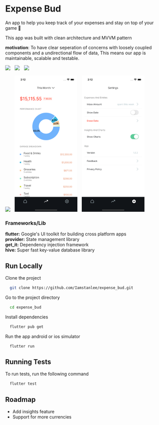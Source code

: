 # Expense Bud

An app to help you keep track of your expenses and stay on top of your game 🚀

This app was built with clean architecture and MVVM pattern

**motivation**: To have clear seperation of concerns with loosely coupled components and a undirectional flow of data, This means our app is maintainable, scalable and testable.

<p>
    <img src="https://raw.githubusercontent.com/Iamstanlee/expense_bud/main/screenshots/s0.png" width="200px" height="auto"/>
    <img src="https://raw.githubusercontent.com/Iamstanlee/expense_bud/main/screenshots/s1.png" width="200px" height="auto" hspace="10"/>
    <img src="https://raw.githubusercontent.com/Iamstanlee/expense_bud/main/screenshots/s2.png" width="200px" height="auto" />
</p>

<p>
    <img src="https://raw.githubusercontent.com/Iamstanlee/expense_bud/main/screenshots/s3.png" width="200px" height="auto"/>
    <img src="https://raw.githubusercontent.com/Iamstanlee/expense_bud/main/screenshots/s4.png" width="200px" height="auto" hspace="10"/>
    <img src="https://raw.githubusercontent.com/Iamstanlee/expense_bud/main/screenshots/s5.png" width="200px" height="auto"/>
</p>

### Frameworks/Lib

**flutter:** Google's UI toolkit for building cross platform apps\
**provider:** State management library\
**get_it:** Dependency injection framework\
**hive:** Super fast key-value database library

## Run Locally

Clone the project

```bash
  git clone https://github.com/Iamstanlee/expense_bud.git
```

Go to the project directory

```bash
  cd expense_bud
```

Install dependencies

```bash
  flutter pub get
```

Run the app android or ios simulator

```bash
  flutter run
```

## Running Tests

To run tests, run the following command

```bash
  flutter test
```

## Roadmap

- Add insights feature
- Support for more currencies
